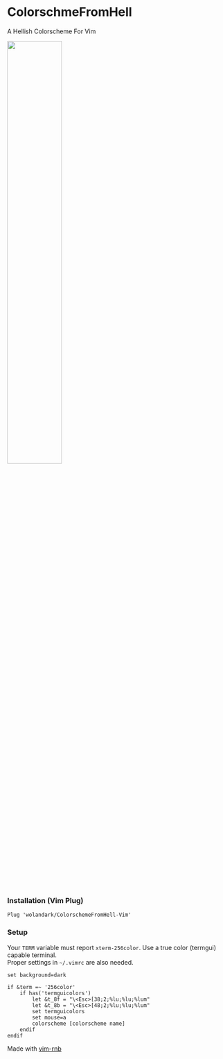 # ColorschmeFromHell
A Hellish Colorscheme For Vim

<div>
<img src="https://github.com/wolandark/ColorschmeFromHell/assets/107309764/d52d613f-6555-4f25-b235-ad219d4418b6" style="width:50%;">
</div>

### Installation (Vim Plug)
```
Plug 'wolandark/ColorschemeFromHell-Vim'
```

### Setup
Your `TERM` variable must report `xterm-256color`. Use a true color (termgui) capable terminal. <br>
Proper settings in `~/.vimrc` are also needed.

``` vim
set background=dark

if &term =~ '256color'
	if has('termguicolors')
		let &t_8f = "\<Esc>[38;2;%lu;%lu;%lum"
		let &t_8b = "\<Esc>[48;2;%lu;%lu;%lum"
		set termguicolors
		set mouse=a
		colorscheme [colorscheme name]
	endif
endif
```

Made with [vim-rnb](https://github.com/romainl/vim-rnb/tree/master)

